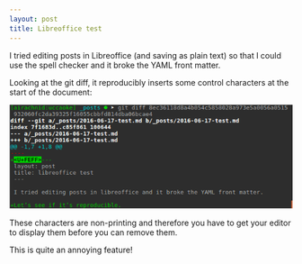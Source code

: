 ```yaml
---
layout: post
title: Libreoffice test
---
```


I tried editing posts in Libreoffice (and saving as plain text) so that I could use the spell checker and it broke the YAML front matter.

Looking at the git diff, it reproducibly inserts some control characters at the start of the document:

![Screenshot of git diff](/images/librefrontmatter.png)

These characters are non-printing and therefore you have to get your editor to display them before you can remove them.

This is quite an annoying feature!

